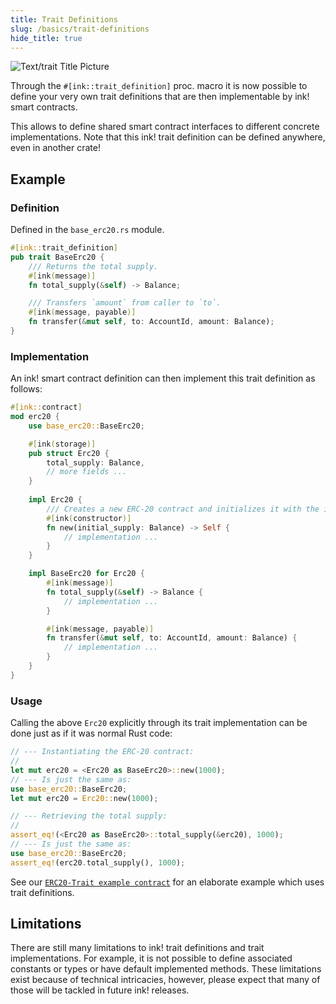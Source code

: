 ```yaml
---
title: Trait Definitions
slug: /basics/trait-definitions
hide_title: true
---
```


![Text/trait Title Picture](/img/title/text/trait.svg)

Through the `#[ink::trait_definition]` proc. macro it is now possible to define your very own trait definitions that are then implementable by ink! smart contracts.

This allows to define shared smart contract interfaces to different concrete implementations.
Note that this ink! trait definition can be defined anywhere, even in another crate!

## Example

### Definition

Defined in the `base_erc20.rs` module.

```rust
#[ink::trait_definition]
pub trait BaseErc20 {
    /// Returns the total supply.
    #[ink(message)]
    fn total_supply(&self) -> Balance;

    /// Transfers `amount` from caller to `to`.
    #[ink(message, payable)]
    fn transfer(&mut self, to: AccountId, amount: Balance);
}
```

### Implementation

An ink! smart contract definition can then implement this trait definition as follows:

```rust
#[ink::contract]
mod erc20 {
    use base_erc20::BaseErc20;

    #[ink(storage)]
    pub struct Erc20 {
        total_supply: Balance,
        // more fields ...
    }
    
    impl Erc20 {
        /// Creates a new ERC-20 contract and initializes it with the initial supply for the instantiator.
        #[ink(constructor)]
        fn new(initial_supply: Balance) -> Self {
            // implementation ...
        }
    }

    impl BaseErc20 for Erc20 {
        #[ink(message)]
        fn total_supply(&self) -> Balance {
            // implementation ...
        }

        #[ink(message, payable)]
        fn transfer(&mut self, to: AccountId, amount: Balance) {
            // implementation ...
        }
    }
}
```

### Usage

Calling the above `Erc20` explicitly through its trait implementation can be done just as if it was normal Rust code:

```rust
// --- Instantiating the ERC-20 contract:
//
let mut erc20 = <Erc20 as BaseErc20>::new(1000);
// --- Is just the same as:
use base_erc20::BaseErc20;
let mut erc20 = Erc20::new(1000);

// --- Retrieving the total supply:
//
assert_eq!(<Erc20 as BaseErc20>::total_supply(&erc20), 1000);
// --- Is just the same as:
use base_erc20::BaseErc20;
assert_eq!(erc20.total_supply(), 1000);
```

See our [`ERC20-Trait example contract`](https://github.com/use-ink/ink-examples/blob/main/trait-erc20/lib.rs)
for an elaborate example which uses trait definitions.

## Limitations

There are still many limitations to ink! trait definitions and trait implementations.
For example, it is not possible to define associated constants or types or have default implemented methods.
These limitations exist because of technical intricacies, however, please expect that many of those will be tackled in future ink! releases.
